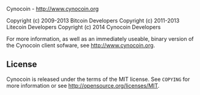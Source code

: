 Cynocoin - http://www.cynocoin.org

Copyright (c) 2009-2013 Bitcoin Developers
Copyright (c) 2011-2013 Litecoin Developers
Copyright (c) 2014 Cynocoin Developers

For more information, as well as an immediately useable, binary version of
the Cynocoin client sofware, see http://www.cynocoin.org.

License
-------

Cynocoin is released under the terms of the MIT license. See `COPYING` for more
information or see http://opensource.org/licenses/MIT.